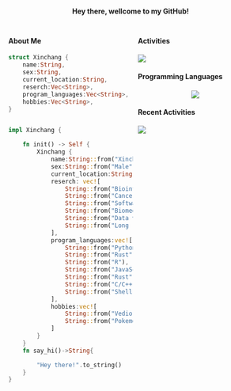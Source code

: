 <h4 align="center">
  Hey there, wellcome to my GitHub!
</h4>

<div style="display:flex">


<div style="width:50%;display:inline-block;padding:5px">

<h4>About Me</h4>


```rust
struct Xinchang {
    name:String,
    sex:String,
    current_location:String,
    reserch:Vec<String>,
    program_languages:Vec<String>,
    hobbies:Vec<String>,
}


impl Xinchang {

    fn init() -> Self {
        Xinchang {
            name:String::from("Xinchang Zheng"),
            sex:String::from("Male"),
            current_location:String::from("Houston, Texas"),
            reserch: vec![
                String::from("Bioinformatics & Computational Biology"),
                String::from("Cancer genomics"),
                String::from("Software engineering"),
                String::from("Biomedical database/webserver"),
                String::from("Data visualization"),
                String::from("Long read sequencing")
            ],
            program_languages:vec![
                String::from("Python"),
                String::from("Rust"),
                String::from("R"),
                String::from("JavaScript/HTML/CSS"),
                String::from("Rust"),
                String::from("C/C++"),
                String::from("Shell"),
            ],
            hobbies:vec![
                String::from("Vedio games"),
                String::from("Pokemon!"),
            ]
        }
    }
    fn say_hi()->String{

        "Hey there!".to_string()
    }
}
```
</div>



<div style="width:50%;padding:5px" >
<h4>Activities<h4>
  <div> <img src="https://github-readme-stats.vercel.app/api?username=zhengxinchang&show_icons=true" /> </div>

  <!-- <div>  <img src="https://github-readme-streak-stats.herokuapp.com/?user=zhengxinchang" />  </div> -->

<h4>Programming Languages<h4>
  <div align="center" style="width: 100%;"> 
    <img src="https://github-readme-stats.vercel.app/api/top-langs/?username=zhengxinchang" />
   </div>  

<h4>Recent Activities</h4>
  <div style="width: 100%;"> <img  src="https://github-readme-activity-graph.vercel.app/graph?username=zhengxinchang&theme=xcode" /> </div>

</div>




</div>



<div class="container">


</div>






<style>
  .container {
    display: flex;
    flex-direction: row;
    justify-content: center;
    align-items: strat;
  }
</style>